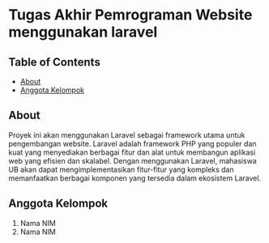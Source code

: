 # Tugas Akhir Pemrograman Website menggunakan laravel

## Table of Contents

- [About](#about)
- [Anggota Kelompok](#nama_kelompok)

## About <a name = "about"></a>

Proyek ini akan menggunakan Laravel sebagai framework utama untuk pengembangan website. Laravel adalah framework PHP yang populer dan kuat yang menyediakan berbagai fitur dan alat untuk membangun aplikasi web yang efisien dan skalabel. Dengan menggunakan Laravel, mahasiswa UB akan dapat mengimplementasikan fitur-fitur yang kompleks dan memanfaatkan berbagai komponen yang tersedia dalam ekosistem Laravel.

## Anggota Kelompok <a name = "nama_kelompok"></a>

1. Nama NIM
2. Nama NIM